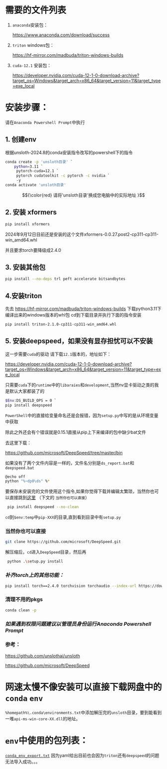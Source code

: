 # 需要的文件列表
1. `anaconda`安装包：<p>
   https://www.anaconda.com/download/success<p>
2. `triton` windows包：<p>
   https://hf-mirror.com/madbuda/triton-windows-builds<p>
3. `cuda-12.1` 安装包：<p>
   https://developer.nvidia.com/cuda-12-1-0-download-archive?target_os=Windows&target_arch=x86_64&target_version=11&target_type=exe_local
# 安装步骤：
请在`Anaconda Powershell Prompt`中执行<p>
## 1. 创建env
根据unsloth-2024.8的conda安装指令改写的powershell下的指令<p>
```bash
conda create -p 'unsloth目录' `
    python=3.11 `
     pytorch-cuda=12.1 `
     pytorch cudatoolkit -c pytorch -c nvidia `
     -y
conda activate 'unsloth目录'
```
$${\color{red} 请将'unsloth目录'换成您电脑中的实际地址 }$$ 
## 2. 安装 xformers 
```bash
pip install xformers
```
2024年9月12日目前还是安装的这个文件xformers-0.0.27.post2-cp311-cp311-win_amd64.whl<p>
并且要求torch要降级成2.4.0<p>
## 3. 安装其他包
```bash
pip install --no-deps trl peft accelerate bitsandbytes
```
## 4.安装triton
先去 https://hf-mirror.com/madbuda/triton-windows-builds 下载python3.11下编译出来的windows版本的whl包
cd到下载目录并执行下面的指令安装
```bash
pip install triton-2.1.0-cp311-cp311-win_amd64.whl
```
## 5. 安装deepspeed，如果没有显存担忧可以不安装
这一步需要`cuda`的驱动
请下载`12.1`版本的，地址如下：<p>
https://developer.nvidia.com/cuda-12-1-0-download-archive?target_os=Windows&target_arch=x86_64&target_version=11&target_type=exe_local <p>
只需要`cuda`下的`runtime`中的`libaraies`和`development`,当然nv显卡驱动之类的我是默认大家都装了的

```bash
$Env:DS_BUILD_OPS = 0 `
pip install deepspeed
```
`PowerShell`中的直接给变量命名还是会报错，因为`setup.py`中写的是从环境变量中获取<p>
除此之外还会有个错误就是0.15.1直接从pip上下来编译的包中缺少bat文件<p>
去这里下载：<p>
https://github.com/microsoft/DeepSpeed/tree/master/bin <p>
如果没有了两个文件内容是一样的，文件名分别是`ds_report.bat`和`deepspeed.bat`
```bash
@echo off
python "%~dp0\ds" %*
```
要保存未安装完的文件使用这个指令,如果你觉得下载并编辑太繁琐，当然你也可以直接跳到[这里](#当然你也可以直接) （下文的 `当然你也可以直接`）
```bash
 pip install deepspeed --no-clean
```
`cd`到`$env:temp`中`pip-XXX`的目录,直到看到目录中有`setup.py`
### 当然你也可以直接
```bash
git clone https://github.com/microsoft/DeepSpeed.git
```
解压缩后，`cd`进入`DeepSpeed`目录，然后再
```bash
 python .\setup.py install
```
### ***补齐torch上的其他功能：***
```bash
pip install torch==2.4.0 torchvision torchaudio --index-url https://download.pytorch.org/whl/cu121
```
### 清理不用的pkgs
```bash
conda clean -p
```
### ***如果遇到权限问题建议以管理员身份运行Anaconda Powershell Prompt***
### 参考：
https://github.com/unslothai/unsloth<p>
https://github.com/microsoft/DeepSpeed<p>
# 网速太慢不像安装可以直接下载网盘中的`conda` `env`
`%homepath%\.conda\environments.txt`中添加解压完的`unsloth`目录，要到能看到一堆`api-ms-win-core-XX.dll`的地址。
# `env`中使用的包列表：
[`conda_env_export.txt`](https://github.com/leejohannes/unsloth_Windows_conda/blob/main/conda_env_export.txt)
因为yaml给出目前也会因为`triton`还有`deepspeed`的问题无法导入成功。。。
